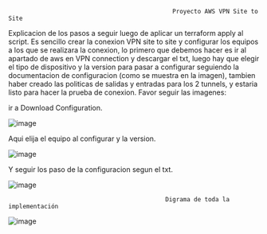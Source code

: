                                                   Proyecto AWS VPN Site to Site

Explicacion de los pasos a seguir luego de aplicar un terraform apply al script. Es sencillo crear la conexion VPN site to site y configurar los equipos a los que se realizara la conexion, lo primero que debemos hacer es ir al apartado de aws en VPN connection y descargar el txt, luego hay que elegir el tipo de dispositivo y la version para pasar a configurar seguiendo la documentacion de configuracion (como se muestra en la imagen), tambien haber creado las politicas de salidas y entradas para los 2 tunnels, y estaria listo para hacer la prueba de conexion. Favor seguir las imagenes: 

ir a Download Configuration.

![image](https://github.com/user-attachments/assets/6c4d4a7d-54a4-40fa-9438-47143ad81311)

Aqui elija el equipo al configurar y la version.

![image](https://github.com/user-attachments/assets/d2e18f0e-26b8-4f1f-bf1e-03a2e16eb3f3)

Y seguir los paso de la configuracion segun el txt.

![image](https://github.com/user-attachments/assets/393f204e-e8fb-4232-b7be-74810803536a)



                                                Digrama de toda la implementación 
![image](https://github.com/user-attachments/assets/9f9f5b57-21a3-4227-8397-37c56d72957e)

